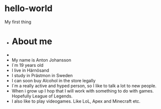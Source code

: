 # hello-world
My first thing


+ # About me
+
+ My name is Anton Johansson
+ I´m 19 years old 
+ I live in Härnösand
+ I study in Prästmon in Sweden
+ I can soon buy Alcohol in the store legally
+ I´m a really active and hyped person, so I like to talk a lot to new people. 
+ When i grow up I hop that I will work with something to do with games. Hopefully League of Legends. 
+ I also like to play videogames. Like LoL, Apex and Minecraft etc. 
